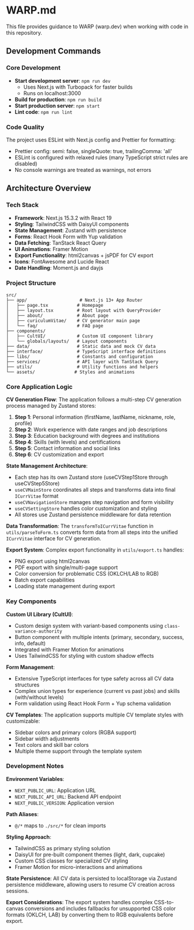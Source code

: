 # WARP.md

This file provides guidance to WARP (warp.dev) when working with code in this repository.

## Development Commands

### Core Development
- **Start development server**: `npm run dev`
  - Uses Next.js with Turbopack for faster builds
  - Runs on localhost:3000
- **Build for production**: `npm run build`
- **Start production server**: `npm start`
- **Lint code**: `npm run lint`

### Code Quality
The project uses ESLint with Next.js config and Prettier for formatting:
- Prettier config: semi: false, singleQuote: true, trailingComma: 'all'
- ESLint is configured with relaxed rules (many TypeScript strict rules are disabled)
- No console warnings are treated as warnings, not errors

## Architecture Overview

### Tech Stack
- **Framework**: Next.js 15.3.2 with React 19
- **Styling**: TailwindCSS with DaisyUI components
- **State Management**: Zustand with persistence
- **Forms**: React Hook Form with Yup validation
- **Data Fetching**: TanStack React Query
- **UI Animations**: Framer Motion
- **Export Functionality**: html2canvas + jsPDF for CV export
- **Icons**: FontAwesome and Lucide React
- **Date Handling**: Moment.js and dayjs

### Project Structure
```
src/
├── app/                    # Next.js 13+ App Router
│   ├── page.tsx           # Homepage
│   ├── layout.tsx         # Root layout with QueryProvider
│   ├── about/             # About page
│   ├── curiculumVitae/    # CV generator main page
│   └── faq/               # FAQ page
├── components/
│   ├── CultUI/            # Custom UI component library
│   └── globals/layouts/   # Layout components
├── data/                  # Static data and mock CV data
├── interface/             # TypeScript interface definitions
├── libs/                  # Constants and configuration
├── services/              # API layer with TanStack Query
├── utils/                 # Utility functions and helpers
└── assets/               # Styles and animations
```

### Core Application Logic

**CV Generation Flow**:
The application follows a multi-step CV generation process managed by Zustand stores:

1. **Step 1**: Personal information (firstName, lastName, nickname, role, profile)
2. **Step 2**: Work experience with date ranges and job descriptions
3. **Step 3**: Education background with degrees and institutions
4. **Step 4**: Skills (with levels) and certifications
5. **Step 5**: Contact information and social links
6. **Step 6**: CV customization and export

**State Management Architecture**:
- Each step has its own Zustand store (useCVStep1Store through useCVStep5Store)
- `useCVMainStore` coordinates all steps and transforms data into final `ICurrVitae` format
- `useCVNavigationStore` manages step navigation and form visibility
- `useCVSettingStore` handles color customization and styling
- All stores use Zustand persistence middleware for data retention

**Data Transformation**:
The `transformToICurrVitae` function in `utils/parseToForm.ts` converts form data from all steps into the unified `ICurrVitae` interface for CV generation.

**Export System**:
Complex export functionality in `utils/export.ts` handles:
- PNG export using html2canvas
- PDF export with single/multi-page support
- Color conversion for problematic CSS (OKLCH/LAB to RGB)
- Batch export capabilities
- Loading state management during export

### Key Components

**Custom UI Library (CultUI)**:
- Custom design system with variant-based components using `class-variance-authority`
- Button component with multiple intents (primary, secondary, success, info, default)
- Integrated with Framer Motion for animations
- Uses TailwindCSS for styling with custom shadow effects

**Form Management**:
- Extensive TypeScript interfaces for type safety across all CV data structures
- Complex union types for experience (current vs past jobs) and skills (with/without levels)
- Form validation using React Hook Form + Yup schema validation

**CV Templates**:
The application supports multiple CV template styles with customizable:
- Sidebar colors and primary colors (RGBA support)
- Sidebar width adjustments  
- Text colors and skill bar colors
- Multiple theme support through the template system

### Development Notes

**Environment Variables**:
- `NEXT_PUBLIC_URL`: Application URL
- `NEXT_PUBLIC_API_URL`: Backend API endpoint  
- `NEXT_PUBLIC_VERSION`: Application version

**Path Aliases**:
- `@/*` maps to `./src/*` for clean imports

**Styling Approach**:
- TailwindCSS as primary styling solution
- DaisyUI for pre-built component themes (light, dark, cupcake)
- Custom CSS classes for specialized CV styling
- Framer Motion for micro-interactions and animations

**State Persistence**:
All CV data is persisted to localStorage via Zustand persistence middleware, allowing users to resume CV creation across sessions.

**Export Considerations**:
The export system handles complex CSS-to-canvas conversions and includes fallbacks for unsupported CSS color formats (OKLCH, LAB) by converting them to RGB equivalents before export.
